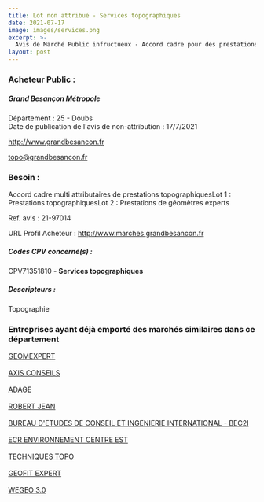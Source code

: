 ```yaml
---
title: Lot non attribué - Services topographiques
date: 2021-07-17
image: images/services.png
excerpt: >-
  Avis de Marché Public infructueux - Accord cadre pour des prestations topographiques et de géomètres-experts.
layout: post
---
```


### Acheteur Public :
##### Grand Besançon Métropole
Département : 25 - Doubs<br/>
Date de publication de l'avis de non-attribution : 17/7/2021


http://www.grandbesancon.fr

topo@grandbesancon.fr


### Besoin :

Accord cadre multi attributaires de prestations topographiquesLot 1 : Prestations topographiquesLot 2 : Prestations de géomètres experts

Ref. avis : 21-97014

URL Profil Acheteur : http://www.marches.grandbesancon.fr

##### Codes CPV concerné(s) :
CPV71351810 - **Services topographiques** <br/>

##### Descripteurs :
Topographie <br/>

### Entreprises ayant déjà emporté des marchés similaires dans ce département
<a href="/entreprise-546/siren-323253609">GEOMEXPERT</a><br/><br/>
<a href="/entreprise-547/siren-331747485">AXIS CONSEILS</a><br/><br/>
<a href="/entreprise-550/siren-350477758">ADAGE</a><br/><br/>
<a href="/entreprise-561/siren-441342086">ROBERT JEAN</a><br/><br/>
<a href="/entreprise-570/siren-523425007">BUREAU D'ETUDES DE CONSEIL ET INGENIERIE INTERNATIONAL - BEC2I</a><br/><br/>
<a href="/entreprise-570/siren-523442788">ECR ENVIRONNEMENT CENTRE EST</a><br/><br/>
<a href="/entreprise-573/siren-642019038">TECHNIQUES TOPO</a><br/><br/>
<a href="/entreprise-575/siren-785936592">GEOFIT EXPERT</a><br/><br/>
<a href="/entreprise-582/siren-880519889">WEGEO 3.0</a><br/><br/>
